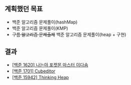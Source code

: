 ## 계획했던 목표
- 백준 알고리즘 문제풀이(hashMap)
- 백준 알고리즘 문제풀이(KMP)
- ~~구름 알고리즘 문제출제~~ 백준 알고리즘 문제풀이(heap + 구현)

## 결과
- [[백준 1620] 나는야 포켓몬 마스터 이다솜](https://blog.naver.com/kerochuu/222217731784)
- [[백준 1701] Cubeditor](https://blog.naver.com/kerochuu/222218618736)
- [[백준 15942] Thinking Heap](https://blog.naver.com/kerochuu/222218628800)
